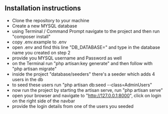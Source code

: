 ## Installation instructions

- Clone the repository to your machine
- Create a new MYSQL database 
- using Terminal / Command Prompt navigate to the project and then run "composer install"
- copy .env.example to .env
- open .env and find this line "DB_DATABASE=" and type in the database name you created on step 2
- provide you MYSQL username  and Password as well
- on the Terminal run "php artisan:key generate" and then follow with "php artisan migrate"
- inside the project "database/seeders" there's a seeder which adds 4 users in the db
- to seed these users run "php artisan db:seed --class=AdminUsers"
- now run the project by starting the artisan serve, run "php artisan serve"
- open your browser and navigate to "http://127.0.0.1:8000", click on login on the right side of the navbar 
- provide the login details from one of the users you seeded